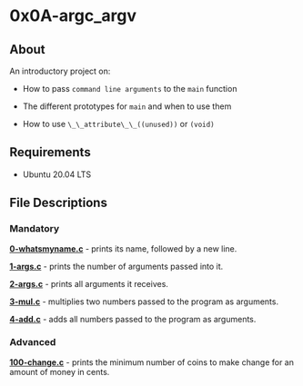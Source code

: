 # 0x0A-argc_argv

## About

An introductory project on:

- How to pass `command line arguments` to the `main` function

- The different prototypes for `main` and when to use them 

- How to use `\_\_attribute\_\_((unused))` or `(void)`

## Requirements

- Ubuntu 20.04 LTS


## File Descriptions

### Mandatory

**[0-whatsmyname.c](0-whatsmyname.c)** - prints its name, followed by a new line.



**[1-args.c](1-args.c)** - prints the number of arguments passed into it.



**[2-args.c](2-args.c)** - prints all arguments it receives.



**[3-mul.c](3-mul.c)** - multiplies two numbers passed to the program as arguments.



**[4-add.c](4-add.c)** - adds all numbers passed to the program as arguments.


### Advanced
**[100-change.c](100-change.c)** - prints the minimum number of coins to make change for an amount of money in cents.

